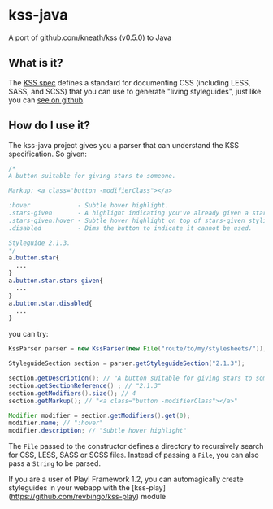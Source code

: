 kss-java
========

A port of github.com/kneath/kss (v0.5.0) to Java

## What is it?

The [KSS spec](https://github.com/kneath/kss/blob/master/SPEC.md) defines a standard for documenting CSS (including LESS, SASS, and SCSS) 
that you can use to generate "living styleguides", just like you can [see on github](https://github.com/styleguide/css). 

## How do I use it?

The kss-java project gives you a parser that can understand the KSS specification.  So given:

```css
/*
A button suitable for giving stars to someone.

Markup: <a class="button -modifierClass"></a>

:hover             - Subtle hover highlight.
.stars-given       - A highlight indicating you've already given a star.
.stars-given:hover - Subtle hover highlight on top of stars-given styling.
.disabled          - Dims the button to indicate it cannot be used.

Styleguide 2.1.3.
*/
a.button.star{
  ...
}
a.button.star.stars-given{
  ...
}
a.button.star.disabled{
  ...
}
```

you can try:

```java
KssParser parser = new KssParser(new File("route/to/my/stylesheets/"));

StyleguideSection section = parser.getStyleguideSection("2.1.3");

section.getDescription(); // "A button suitable for giving stars to someone."
section.getSectionReference() ; // "2.1.3"
section.getModifiers().size(); // 4
section.getMarkup(); // "<a class="button -modifierClass"></a>"

Modifier modifier = section.getModifiers().get(0);
modifier.name; // ":hover"
modifier.description; // "Subtle hover highlight"

```

The `File` passed to the constructor defines a directory to recursively search for CSS, LESS, SASS or SCSS files. 
Instead of passing a `File`, you can also pass a `String` to be parsed.

If you are a user of Play! Framework 1.2, you can automagically create styleguides in your webapp with the 
[kss-play] (https://github.com/revbingo/kss-play) module
